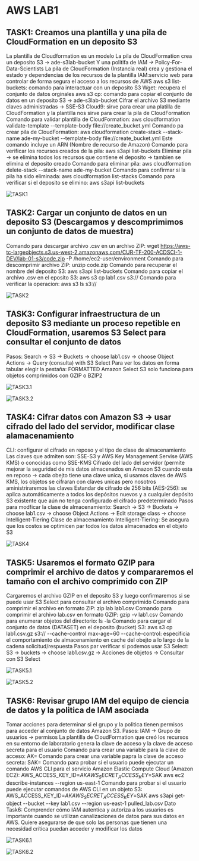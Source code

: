 # AWS LAB1
## TASK1: Creamos una plantilla y una pila de CloudFormation en un deposito S3
La plantilla de Cloudformation es un modelo
La pila de CloudFormation crea un deposito S3 -> ade-s3lab-bucket Y una politifa de IAM -> Policy-For-Data-Scientists
La pila de CloudFormation (Instancia real)  crea y gestiona el estado y dependencias de los recursos de la plantilla
IAM:servicio web para controlar de forma segura el acceso a los recursos de AWS
aws s3 list-buckets: comando para interactuar con un deposito S3
Wget: recupera el conjunto de datos orginales
aws s3 cp: comando para copiar el conjunto de datos en un deposito S3 -> ade-s3lab-bucket
Cifrar el archivo S3 mediante claves administradas -> SSE-S3
Cloud9: sirve para crear una platilla de CloudFormation y la plantilla nos sirve para crear la pila de CloudFormation
Comando para validar plantilla de CloudFormation: aws cloudformation validate-template --template-body file://create_bucket.yml
Comando pa crear pila de CloudFormation: aws cloudformation create-stack --stack-name ade-my-bucket  --template-body file://create_bucket.yml
Este comando incluye un ARN (Nombre de recurso de Amazon)
Comando para verificar los recursos creados de la pila: aws s3api list-buckets
Eliminar pila -> se elimina todos los recursos que contiene el deposito -> tambien se elimina el deposito creado
Comando para eliminar pila: aws cloudformation delete-stack --stack-name ade-my-bucket
Comando para confirmar si la pila ha sido eliminada: aws cloudformation list-stacks
Comando para verificar si el deposito se elimino: aws s3api list-buckets

![TASK1](https://cdn.discordapp.com/attachments/1030129034593579012/1233957449221013634/image.png?ex=6636e4ed&is=6635936d&hm=b5afa3b6bb589dc94508acde7fbad0172b49fb783bf0ba5e044d0e8baab67a67&)

## TASK2: Cargar un conjunto de datos en un deposito S3 (Descargamos y descomprimimos un conjunto de datos de muestra)
Comando para descargar archivo .csv en un archivo ZIP: wget https://aws-tc-largeobjects.s3.us-west-2.amazonaws.com/CUR-TF-200-ACDSCI-1-DEV/lab-01-s3/code.zip -P /home/ec2-user/environment
Comando para descomprimir archivo ZIP: unzip code.zip
Comando para recuperar el nombre del deposito S3: aws s3api list-buckets
Comando para copiar el archivo .csv en el eposito S3: aws s3 cp lab1.csv s3://<LAB-BUCKET-NAME>
Comando para verificar la operacion: aws s3 ls s3://<LAB-BUCKET-NAME>

![TASK2](https://cdn.discordapp.com/attachments/1030129034593579012/1233967238319443968/image.png?ex=6636454b&is=6634f3cb&hm=6350df6359f953bfaee3e99bf4d20b4707446afdadf79ee2ee9ecb544ba225ed&)

## TASK3: Configurar infraestructura de un deposito S3 mediante un proceso repetible en CloudFormation, usaremos S3 Select para consultar el conjunto de datos
Pasos: Search -> S3 -> Buckets -> choose lab1.csv -> choose Object Actions -> Query (consulta) with S3 Select
Para ver los datos en forma tabular elegir la pestaña: FORMATTED
Amazon Select S3 solo funciona para objetos comprimidos con GZIP o BZIP2

![TASK3.1](https://cdn.discordapp.com/attachments/1030129034593579012/1233971846584598578/image.png?ex=66364996&is=6634f816&hm=8b475ed07c73a3ba1d7d8cf3b33490a30f9715f114e8cdf5cbebc233a422df85&)

![TASK3.2](https://cdn.discordapp.com/attachments/1030129034593579012/1233972063719653437/image.png?ex=663649ca&is=6634f84a&hm=e824d8c312420823a92e5ccfa28e177b6daf5887cd4263e78c191469d757b7b6&)

## TASK4: Cifrar datos con Amazon S3 -> usar cifrado del lado del servidor, modificar clase alamacenamiento
CLI: configurar el cifrado en reposo y el tipo de clase de almacenamiento
Las claves que admiten son: SSE-S3 y AWS Key Management Servise (AWS KMS) o conocidas como SSE-KMS
Cifrado del lado del servidor (permite mejorar la seguridad de mis datos almacenados en Amazon S3 cuando esta en reposo -> cada obejto tiene una clave unica, si usamos claves de AWS KMS, los objetos se cifraran con claves unicas pero nosotros aministriraremos las claves
Estandar de cifrado de 256 bits (AES-256): se aplica automáticamente a todos los depósitos nuevos y a cualquier depósito S3 existente que aún no tenga configurado el cifrado predeterminado
Pasos para modficar la clase de almacenamiento: Search -> S3 -> Buckets -> choose lab1.csv -> choose Object Actions -> Edit storage class -> choose Intelligent-Tiering
Clase de almacenamiento Intelligent-Tiering: Se asegura que los costos se optimicen par todos los datos almacenados en el objeto S3

![TASK4](https://cdn.discordapp.com/attachments/1030129034593579012/1233977259711266877/image.png?ex=66364ea0&is=6634fd20&hm=56e01b8c823098d0c0a3ce3cb984488fa42a741055d1d190103aae872d50a581&)

## TASK5: Usaremos el formato GZIP para comprimir el archivo de datos y compararemos el tamaño con el archivo comprimido con ZIP
Cargaremos el archivo GZIP en el deposito S3 y luego confirmaremos si se puede usar S3 Select para consultar el archivo comprimido
Comando para comprimir el archivo en formato ZIP: zip lab lab1.csv
Comando para comprimir el archivo lab.csv en formato GZIP: gzip -v lab1.csv
Comando para enumerar objetos del directorio: ls -la
Comando para cargar el conjunto de datos (DATASET) en el deposito (bucket) S3: aws s3 cp lab1.csv.gz s3://<LAB-BUCKET-NAME> --cache-control max-age=60
--cache-control: especificia el comportamiento de almacenamiento en cache del obejto a lo largo de la cadena solicitud/respuesta
Pasos par verificar si podemos usar S3 Select: S3 -> buckets -> choose lab1.csv.gz -> Acciones de objetos -> Consultar con S3 Select

![TASK5.1](https://cdn.discordapp.com/attachments/1030129034593579012/1233994773526876170/image.png?ex=66365ef0&is=66350d70&hm=c8dc98adefa5861e4d1290753d919ba414cd80851ded14f728062e62fc7957da&)

![TASK5.2](https://cdn.discordapp.com/attachments/1030129034593579012/1233994773900300378/image.png?ex=66365ef0&is=66350d70&hm=41007a200b6c7f7236d55e7ca7699dfa3b629d3fe1baec8dbb4dbcc7ecb55258&)

## TASK6: Revisar grupo IAM del equipo de ciencia de datos y la politica de IAM asociada
Tomar acciones para determinar si el grupo y la politica tienen permisos para acceder al conjunto de datos Amazon S3.
Pasos: IAM -> Grupo de usuarios -> permisos
La plantilla de CloudFormation que creó los recursos en su entorno de laboratorio genera la clave de acceso y la clave de acceso secreta para el usuario
Comando para crear una variable para la clave de acceso: AK=<ACCESS-KEY>
Comando para crear una variable papra la clave de acceso secreta: SAK=<SECRET-ACCESS-KEY>
Comando para probar si el usuario puede ejecutar un comando AWS CLI para el servicio Amazon Elastic Compute Cloud (Amazon EC2): AWS_ACCESS_KEY_ID=$AK AWS_SECRET_ACCESS_KEY=$SAK aws ec2 describe-instances --region us-east-1
Comando para probar si el usuario puede ejecutar comandos de AWS CLI en un objeto S3: AWS_ACCESS_KEY_ID=$AK AWS_SECRET_ACCESS_KEY=$SAK aws s3api get-object --bucket <LAB-BUCKET-NAME> --key lab1.csv --region us-east-1 pulled_lab.csv
Dato Task6: Comprender cómo IAM autentica y autoriza a los usuarios es importante cuando se utilizan canalizaciones de datos para sus datos en AWS. Quiere asegurarse de que solo las personas que tienen una necesidad crítica puedan acceder y modificar los datos

![TASK6.1](https://cdn.discordapp.com/attachments/1030129034593579012/1234007037940338688/image.png?ex=66366a5c&is=663518dc&hm=fb14bf0a776a37826c417265d2c81ab47d6b8a06ec60467fbda65829a001b074&)

![TASK6.2](https://cdn.discordapp.com/attachments/1030129034593579012/1234007038347055124/image.png?ex=66366a5c&is=663518dc&hm=f24b8194be2283dcd96135b3778d6532b8f43dbfe5aad861b2b65c9fbe96be56&)
